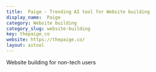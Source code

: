 ```yaml
---
title:  Paige - Trending AI tool for Website building
display_name:  Paige
category: Website building
category_slug: website-building
key: thepaige_co
website: https://thepaige.co/
layout: aitool
---
```


Website building for non-tech users

